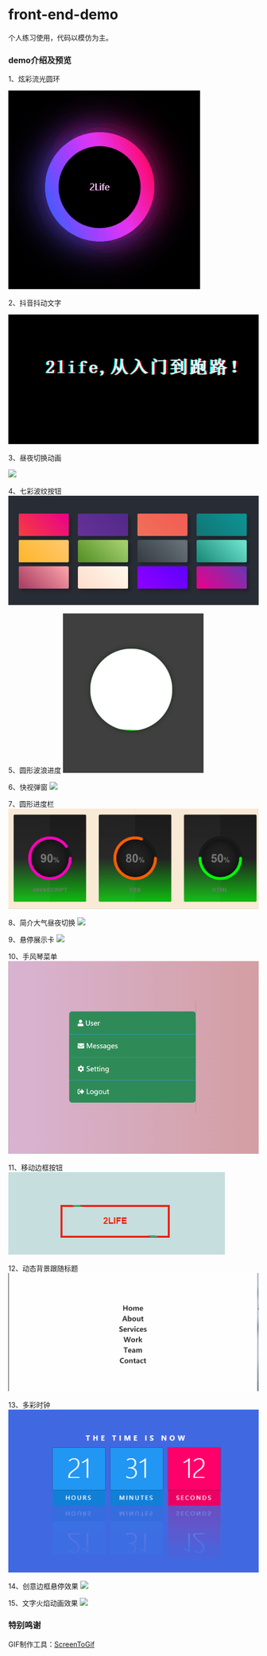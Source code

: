 # front-end-demo
个人练习使用，代码以模仿为主。

### demo介绍及预览

1、炫彩流光圆环

![](https://github.com/2lifetop/front-end-demo/blob/master/demo001/demo001.gif)

2、抖音抖动文字

![](https://github.com/2lifetop/front-end-demo/blob/master/demo002/demo002.gif)

3、昼夜切换动画

![](https://github.com/2lifetop/front-end-demo/blob/master/demo003/demo003.gif)

4、七彩波纹按钮
![](https://github.com/2lifetop/front-end-demo/blob/master/demo004/demo004.gif)

5、圆形波浪进度
![](https://github.com/2lifetop/front-end-demo/blob/master/demo005/demo005.gif)

6、快视弹窗
![](https://github.com/2lifetop/front-end-demo/blob/master/demo006/demo006.gif)

7、圆形进度栏
![](https://github.com/2lifetop/front-end-demo/blob/master/demo007/demo007.gif)

8、简介大气昼夜切换
![](https://github.com/2lifetop/front-end-demo/blob/master/demo008/demo008.gif)

9、悬停展示卡
![](https://github.com/2lifetop/front-end-demo/blob/master/demo009/demo009.gif)

10、手风琴菜单
![](https://github.com/2lifetop/front-end-demo/blob/master/demo010/demo010.gif)

11、移动边框按钮
![](https://github.com/2lifetop/front-end-demo/blob/master/demo011/demo011.gif)

12、动态背景跟随标题
![](https://github.com/2lifetop/front-end-demo/blob/master/demo012/demo012.gif)

13、多彩时钟
![](https://github.com/2lifetop/front-end-demo/blob/master/demo013/demo013.gif)

14、创意边框悬停效果
![](https://github.com/2lifetop/front-end-demo/blob/master/demo014/demo014.gif)

15、文字火焰动画效果
![](https://github.com/2lifetop/front-end-demo/blob/master/demo015/demo015.gif)
### 特别鸣谢
GIF制作工具：[ScreenToGif](https://github.com/NickeManarin/ScreenToGif/)
